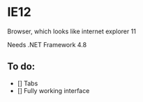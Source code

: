# IE12
Browser, which looks like internet explorer 11

Needs .NET Framework 4.8

## To do:
- [] Tabs
- [] Fully working interface